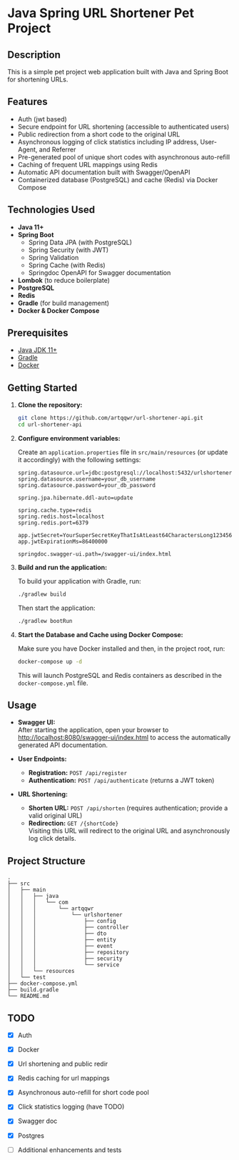 # Java Spring URL Shortener Pet Project

## Description

This is a simple pet project web application built with Java and Spring Boot for shortening URLs.

## Features

- Auth (jwt based)
- Secure endpoint for URL shortening (accessible to authenticated users)
- Public redirection from a short code to the original URL
- Asynchronous logging of click statistics including IP address, User-Agent, and Referrer
- Pre-generated pool of unique short codes with asynchronous auto-refill
- Caching of frequent URL mappings using Redis
- Automatic API documentation built with Swagger/OpenAPI
- Containerized database (PostgreSQL) and cache (Redis) via Docker Compose

## Technologies Used

- **Java 11+**
- **Spring Boot**
  - Spring Data JPA (with PostgreSQL)
  - Spring Security (with JWT)
  - Spring Validation
  - Spring Cache (with Redis)
  - Springdoc OpenAPI for Swagger documentation
- **Lombok** (to reduce boilerplate)
- **PostgreSQL**
- **Redis**
- **Gradle** (for build management)
- **Docker & Docker Compose**

## Prerequisites

- [Java JDK 11+](https://openjdk.java.net/)
- [Gradle](https://gradle.org/)
- [Docker](https://www.docker.com/) 

## Getting Started

1. **Clone the repository:**

   ```bash
   git clone https://github.com/artqqwr/url-shortener-api.git
   cd url-shortener-api
   ```

2. **Configure environment variables:**

   Create an `application.properties` file in `src/main/resources` (or update it accordingly) with the following settings:

   ```properties
   spring.datasource.url=jdbc:postgresql://localhost:5432/urlshortener
   spring.datasource.username=your_db_username
   spring.datasource.password=your_db_password
   
   spring.jpa.hibernate.ddl-auto=update

   spring.cache.type=redis
   spring.redis.host=localhost
   spring.redis.port=6379

   app.jwtSecret=YourSuperSecretKeyThatIsAtLeast64CharactersLong12345678!!!
   app.jwtExpirationMs=86400000

   springdoc.swagger-ui.path=/swagger-ui/index.html
   ```

3. **Build and run the application:**

   To build your application with Gradle, run:

   ```bash
   ./gradlew build
   ```

   Then start the application:

   ```bash
   ./gradlew bootRun
   ```

4. **Start the Database and Cache using Docker Compose:**

   Make sure you have Docker installed and then, in the project root, run:

   ```bash
   docker-compose up -d
   ```

   This will launch PostgreSQL and Redis containers as described in the `docker-compose.yml` file.

## Usage

- **Swagger UI:**  
  After starting the application, open your browser to [http://localhost:8080/swagger-ui/index.html](http://localhost:8080/swagger-ui/index.html) to access the automatically generated API documentation.

- **User Endpoints:**
  - **Registration:** `POST /api/register`
  - **Authentication:** `POST /api/authenticate` (returns a JWT token)

- **URL Shortening:**
  - **Shorten URL:** `POST /api/shorten` (requires authentication; provide a valid original URL)
  - **Redirection:** `GET /{shortCode}`  
    Visiting this URL will redirect to the original URL and asynchronously log click details.

## Project Structure

```plaintext
.
├── src
│   ├── main
│   │   ├── java
│   │   │   └── com
│   │   │       └── artqqwr
│   │   │           └── urlshortener
│   │   │               ├── config
│   │   │               ├── controller
│   │   │               ├── dto
│   │   │               ├── entity
│   │   │               ├── event
│   │   │               ├── repository
│   │   │               ├── security
│   │   │               └── service
│   │   └── resources
│   └── test
├── docker-compose.yml
├── build.gradle
└── README.md
```

## TODO

- [X] Auth
- [X] Docker
- [X] Url shortening and public redir
- [X] Redis caching for url mappings
- [X] Asynchronous auto-refill for short code pool
- [X] Click statistics logging (have TODO)
- [X] Swagger doc
- [X] Postgres
- [ ] Additional enhancements and tests

